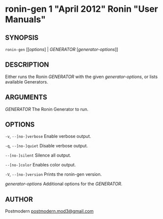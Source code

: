 # ronin-gen 1 "April 2012" Ronin "User Manuals"

## SYNOPSIS

`ronin-gen` [[*options*] | *GENERATOR* [*generator-options*]]

## DESCRIPTION

Either runs the Ronin *GENERATOR* with the given *generator-options*, or lists
available Generators.

## ARGUMENTS

*GENERATOR*
	The Ronin Generator to run.

## OPTIONS

`-v`, `--[no-]verbose`
	Enable verbose output.

`-q`, `--[no-]quiet`
	Disable verbose output.

`--[no-]silent`
	Silence all output.

`--[no-]color`
	Enables color output.

`-V`, `--[no-]version`
	Prints the ronin-gen version.

*generator-options*
	Additional options for the *GENERATOR*.

## AUTHOR

Postmodern <postmodern.mod3@gmail.com>


